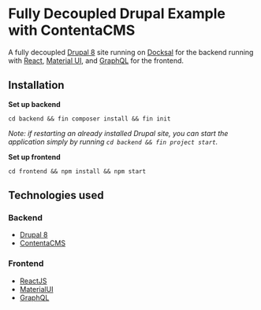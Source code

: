 # Fully Decoupled Drupal Example with ContentaCMS
A fully decoupled [Drupal 8](https://www.drupal.org) site running on [Docksal](https://docksal.io) for the backend running with [React](https://reactjs.org), [Material UI](https://material-ui.com), and [GraphQL](https://graphql.org) for the frontend.

## Installation

**Set up backend**
```
cd backend && fin composer install && fin init
```

_Note: if restarting an already installed Drupal site, you can start the application simply by running `cd backend && fin project start`._

**Set up frontend**
```
cd frontend && npm install && npm start
```

## Technologies used

### Backend
* [Drupal 8](https://www.drupal.org)
* [ContentaCMS](https://www.contentacms.org)

### Frontend
* [ReactJS](https://reactjs.org)
* [MaterialUI](https://material-ui.com)
* [GraphQL](https://graphql.org)
